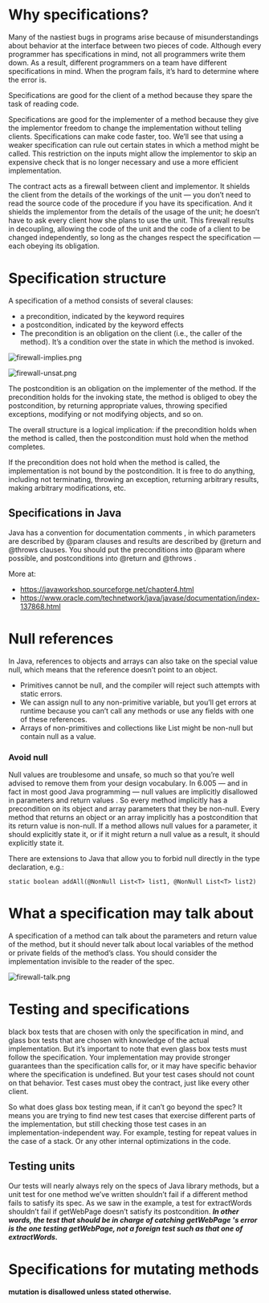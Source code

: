 # Why specifications?

Many of the nastiest bugs in programs arise because of misunderstandings about behavior at the interface between two pieces of code. Although every programmer has specifications in mind, not all programmers write them down. As a result, different programmers on a team have different specifications in mind. When the program fails, it’s hard to determine where the error is.

Specifications are good for the client of a method because they spare the task of reading code.

Specifications are good for the implementer of a method because they give the implementor freedom to change the implementation without telling clients. Specifications can make code faster, too. We’ll see that using a weaker specification can rule out certain states in which a method might be called. This restriction on the inputs might allow the implementor to skip an expensive check that is no longer necessary and use a more efficient implementation.

The contract acts as a firewall between client and implementor. It shields the client from the details of the workings of the unit — you don’t need to read the source code of the procedure if you have its specification. And it shields the implementor from the details of the usage of the unit; he doesn’t have to ask every client how she plans to use the unit. This firewall results in decoupling, allowing the code of the unit and the code of a client to be changed independently, so long as the changes respect the specification — each obeying its obligation.

# Specification structure

A specification of a method consists of several clauses:

- a precondition, indicated by the keyword requires
- a postcondition, indicated by the keyword effects
- The precondition is an obligation on the client (i.e., the caller of the method). It’s a condition over the state in which the method is invoked.

![firewall-implies.png](../_resources/firewall-implies.png)

![firewall-unsat.png](../_resources/firewall-unsat.png)

The postcondition is an obligation on the implementer of the method. If the precondition holds for the invoking state, the method is obliged to obey the postcondition, by returning appropriate values, throwing specified exceptions, modifying or not modifying objects, and so on.

The overall structure is a logical implication: if the precondition holds when the method is called, then the postcondition must hold when the method completes.

If the precondition does not hold when the method is called, the implementation is not bound by the postcondition. It is free to do anything, including not terminating, throwing an exception, returning arbitrary results, making arbitrary modifications, etc.

## Specifications in Java

Java has a convention for documentation comments , in which parameters are described by @param clauses and results are described by @return and @throws clauses. You should put the preconditions into @param where possible, and postconditions into @return and @throws .

More at:

- https://javaworkshop.sourceforge.net/chapter4.html
- https://www.oracle.com/technetwork/java/javase/documentation/index-137868.html

# Null references

In Java, references to objects and arrays can also take on the special value null, which means that the reference doesn’t point to an object.

- Primitives cannot be null, and the compiler will reject such attempts with static errors.
- We can assign null to any non-primitive variable, but you’ll get errors at runtime because you can’t call any methods or use any fields with one of these references.
- Arrays of non-primitives and collections like List might be non-null but contain null as a value.

### Avoid null

Null values are troublesome and unsafe, so much so that you’re well advised to remove them from your design vocabulary. In 6.005 — and in fact in most good Java programming — null values are implicitly disallowed in parameters and return values . So every method implicitly has a precondition on its object and array parameters that they be non-null. Every method that returns an object or an array implicitly has a postcondition that its return value is non-null. If a method allows null values for a parameter, it should explicitly state it, or if it might return a null value as a result, it should explicitly state it.

There are extensions to Java that allow you to forbid null directly in the type declaration, e.g.:

```
static boolean addAll(@NonNull List<T> list1, @NonNull List<T> list2)
```

# What a specification may talk about

A specification of a method can talk about the parameters and return value of the method, but it should never talk about local variables of the method or private fields of the method’s class. You should consider the implementation invisible to the reader of the spec.

![firewall-talk.png](../_resources/firewall-talk.png)

# Testing and specifications

black box tests that are chosen with only the specification in mind, and glass box tests that are chosen with knowledge of the actual implementation. But it’s important to note that even glass box tests must follow the specification. Your implementation may provide stronger guarantees than the specification calls for, or it may have specific behavior where the specification is undefined. But your test cases should not count on that behavior. Test cases must obey the contract, just like every other client.

So what does glass box testing mean, if it can’t go beyond the spec? It means you are trying to find new test cases that exercise different parts of the implementation, but still checking those test cases in an implementation-independent way. For example, testing for repeat values in the case of a stack. Or any other internal optimizations in the code.

## Testing units

Our tests will nearly always rely on the specs of Java library methods, but a unit test for one method we’ve written shouldn’t fail if a different method fails to satisfy its spec. As we saw in the example, a test for extractWords shouldn’t fail if getWebPage doesn’t satisfy its postcondition. ***In other words, the test that should be in charge of catching getWebPage 's error is the one testing getWebPage, not a foreign test such as that one of extractWords.***

# Specifications for mutating methods

#### mutation is disallowed unless stated otherwise.
